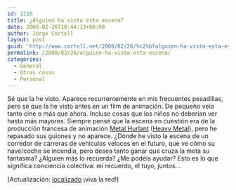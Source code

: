 ```yaml
---
id: 1116
title: ¿Alguien ha visto esta escena?
date: 2008-02-26T10:44:13+00:00
author: Jorge Cortell
layout: post
guid: 'http://www.cortell.net/2008/02/26/%c2%bfalguien-ha-visto-esta-escena/'
permalink: /2008/02/26/alguien-ha-visto-esta-escena/
categories:
  - General
  - Otras cosas
  - Personal
---
```

Sé que la he visto. Aparece recurrentemente en mis frecuentes pesadillas, pero sé que la he visto antes en un film de animación. De pequeño veía tanto cine o más que ahora. Incluso cosas que los niños no deberían ver hasta más mayores. Siempre pensé que la escena en cuestión era de la producción francesa de animación <a title="Wikipedia" href="http://es.wikipedia.org/wiki/Metal_Hurlant" target="_blank">Metal Hurlant</a> (<a title="IMDB" href="http://www.imdb.com/title/tt0082509/" target="_blank">Heavy Metal</a>), pero he repasado sus guiones y no aparece. ¿Dónde he visto la escena de un corredor de carreras de vehí­culos veloces en el futuro, que ve cómo su nave/coche se incendia, pero desea tanto ganar que cruza la meta su fantasma? ¿Alguien más lo recuerda? ¿Me podéis ayudar? Esto es lo que significa conciencia colectiva: mi recuerdo, el tuyo, juntos&#8230;

[Actualización: [localizado](http://www.cortell.net/2008/10/14/localizado-el-piloto-fantasma-de-mis-pesadillas/ "post") ¡viva la red!]